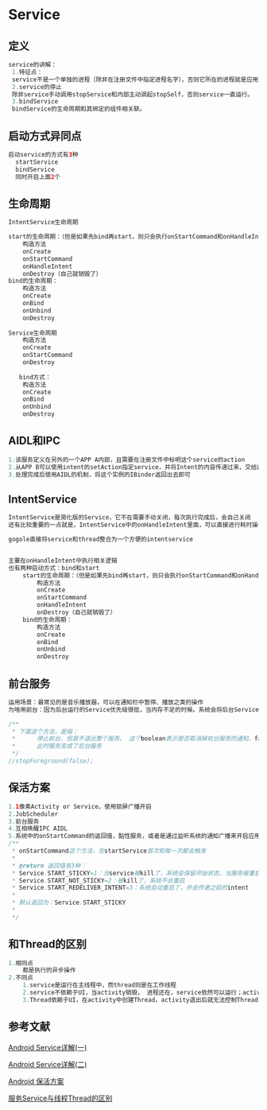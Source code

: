 # Service

## 定义

```java
service的讲解：
 1.特征点：
 service不是一个单独的进程（除非在注册文件中指定进程名字），否则它所在的进程就是应用的进程。
 2.service的停止
 除非service手动调用stopService和内部主动调起stopSelf，否则service一直运行。
 3.bindService
 bindService的生命周期和其绑定的组件相关联。
```

## 启动方式异同点

```java
启动service的方式有3种
  startService
  bindService
  同时开启上面2个
```

## 生命周期

```java
IntentService生命周期

start的生命周期：（但是如果先bind再start，则只会执行onStartCommand和onHandleIntent）
    构造方法
    onCreate
    onStartCommand
    onHandleIntent
    onDestroy（自己就销毁了）
bind的生命周期：
    构造方法
    onCreate
    onBind
    onUnbind
    onDestroy
    
Service生命周期
	构造方法
    onCreate
    onStartCommand
    onDestroy
    
   bind方式：
    构造方法
    onCreate
    onBind
    onUnbind
    onDestroy
```

## AIDL和IPC

```java
1.该服务定义在另外的一个APP A内部，且需要在注册文件中标明这个service的action
2.从APP B可以使用intent的setAction指定service，并将Intent的内容传递过来，交给这个service进行处理
3.处理完成后使用AIDL的机制，将这个实例的IBinder返回出去即可
```

## IntentService

```java
IntentService是简化版的Service，它不在需要手动关闭，每次执行完成后，会自己关闭
还有比较重要的一点就是，IntentService中的onHandleIntent里面，可以直接进行耗时操作，不会造成ANR，而service会ANR。

gogole直接将service和thread整合为一个方便的intentservice


主要在onHandleIntent中执行相关逻辑
也有两种启动方式：bind和start
    start的生命周期：（但是如果先bind再start，则只会执行onStartCommand和onHandleIntent）
        构造方法
        onCreate
        onStartCommand
        onHandleIntent
        onDestroy（自己就销毁了）
    bind的生命周期：
        构造方法
        onCreate
        onBind
        onUnbind
        onDestroy
```

## 前台服务

```java
运用场景：最常见的是音乐播放器，可以在通知栏中暂停、播放之类的操作
为啥用前台：因为后台运行的Service优先级很低，当内存不足的时候。系统会将后台Service进行回收

/**
 * 下面这个方法，是指：
 *      停止前台，但是不退出整个服务。 这个boolean表示是否取消掉前台服务的通知。false表示保留通知。
 *      此时服务变成了后台服务
 */
//stopForeground(false);
```

## 保活方案

```java
1.1像素Activity or Service，使用锁屏广播开启
2.JobScheduler
3.前台服务
4.互相唤醒IPC AIDL
5.系统中的onStartCommand的返回值，黏性服务，或者是通过监听系统的通知广播来开启应用（需要获取权限）
/**
 * onStartCommand这个方法，在startService首次和每一次都会触发
 *
 * @return 返回值有3种：
 * Service.START_STICKY=1：当service被kill了，系统会保留开始状态，当服务被重启，传过来的Intent可能为空
 * Service.START_NOT_STICKY=2：被kill了，系统不会重启
 * Service.START_REDELIVER_INTENT=3：系统自动重启了，并会传递之前的intent
 *
 * 默认返回为：Service.START_STICKY
 *
 */
```

## 和Thread的区别

```java
1.相同点
	都是执行的异步操作
2.不同点
	1.service是运行在主线程中，而thread则是在工作线程
	2.service不依赖于UI，当activity销毁， 进程还在，service依然可以运行；activity创建后，可以和service通信，创建binder实例，就可以调用service中的方法；service里需要创建子线程来处理耗时逻辑，否则会ANR；
	3.Thread依赖于UI，在activity中创建Thread，activity退出后就无法控制Thread；不同的activity之间无法控制同一个Thread；
```

## 参考文献

[Android Service详解(一)](https://juejin.cn/post/6844903781541347341)

[Android Service详解(二)](https://juejin.cn/post/6844903781931417614)

[Android 保活方案](https://juejin.cn/post/6844903464523268103#heading-11)	

[服务Service与线程Thread的区别](https://blog.csdn.net/Cricket_7/article/details/103468689)

